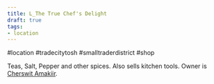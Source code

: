 ```yaml
---
title: L_The True Chef's Delight
draft: true
tags:
- location
---
```


#location #tradecitytosh #smalltraderdistrict #shop 

Teas, Salt, Pepper and other spices. Also sells kitchen tools. Owner is [Cherswit Amakiir](obsidian://open?vault=World%20Wiki&file=Confederation%20of%20Cernia%2FTradecity%20Tosh%2FSmall%20Trader%20District%2FP_Cherswit%20Amakiir).
